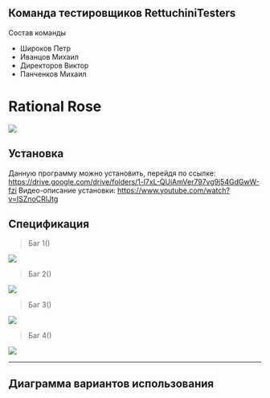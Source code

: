 
## Команда тестировщиков RettuchiniTesters
Состав команды
- Широков Петр
- Иванцов Михаил
- Директоров Виктор
- Панченков Михаил

# Rational Rose

![](https://discoversdkcdn.azureedge.net/runtimecontent/companyfiles/5803/2278/thumbnail.png?v131140816767671932)






## Установка
Данную программу можно установить, перейдя по ссылке: https://drive.google.com/drive/folders/1-l7xL-QUiAmVer797vg9j54GdGwW-fzi
Видео-описание установки:
https://www.youtube.com/watch?v=ISZnoCRIJtg

## Спецификация

> Баг 1()

![](https://sun9-54.userapi.com/impg/Nx1GCi792mrcdohRiW6XFuEFLdHT_M2rmUjGbw/_zKwkE-w8wk.jpg?size=425x311&quality=96&sign=d6d7bee98dc3f85c58c62104405c8028&type=album)

> Баг 2()

![](https://sun9-26.userapi.com/impg/IVEnubldAVUxC2Qrzr_Wc616iBfA0ofz6IV31g/KUwF8rDhP_4.jpg?size=1137x203&quality=96&sign=b4071b8c11e0c3ae60fa370d2b7ef1f7&type=album)
> Баг 3()

![](https://sun9-12.userapi.com/impg/uZm6cQYHtIZWWIneL4ofa-cfAgplvtWAC3p42g/4m53emG3zHA.jpg?size=325x237&quality=96&sign=85e7b3ba4780a03258acc67f396f9ff0&type=album)

> Баг 4()

![](https://sun9-34.userapi.com/impg/FNyzd1UanUWcTJ05nexji4tis-_U6VNJkwkyoQ/5-jw3GOX-wM.jpg?size=440x274&quality=96&sign=175ce8fcf5fb89d99921a017a195559c&type=album)


                
----
## Диаграмма вариантов использования
